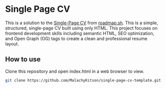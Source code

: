 # Single Page CV
This is a solution to the [Single-Page CV](https://roadmap.sh/projects/single-page-cv) from [roadmap.sh](https://roadmap.sh). This is a simple, structured, single-page CV built using only HTML. This project focuses on frontend development skills including semantic HTML, SEO optimization, and Open Graph (OG) tags to create a clean and professional resume layout.

## How to use
Clone this repository and open index.html in a web browser to view.
```bash
git clone https://github.com/MalachyKitson/single-page-cv-template.git
```

